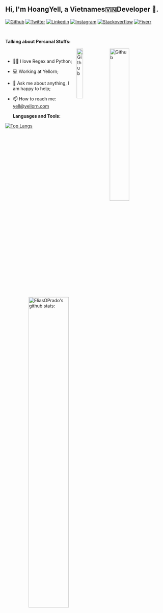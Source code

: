 <!-- Your title -->
## Hi, I'm HoangYell, a Vietnames🇻🇳Developer 🚀.

<!-- Your badges
You can use the website to generate badges: https://shields.io/
-->
[![Github](https://img.shields.io/badge/-Github-000?style=flat&logo=Github&logoColor=white)](https://github.com/ngohoangyell/)
[![Twitter](https://img.shields.io/badge/-Twitter-00b8d4?style=flat&logo=Twitter&logoColor=white)](https://twitter.com/hoangyell/)
[![Linkedin](https://img.shields.io/badge/-LinkedIn-blue?style=flat&logo=Linkedin&logoColor=white)](https://www.linkedin.com/in/ngohoangyell/)
[![Instagram](https://img.shields.io/badge/-Instagram-c13584?style=flat&labelColor=c13584&logo=instagram&logoColor=white)](https://www.instagram.com/ngohoang.yell/)
[![Stackoverflow](https://img.shields.io/badge/-Instagram-c13584?style=flat&labelColor=c13584&logo=instagram&logoColor=white)](https://stackoverflow.com/users/3927279/hoangyell/)
[![Fiverr](https://img.shields.io/badge/-Instagram-c13584?style=flat&labelColor=c13584&logo=instagram&logoColor=white)](https://www.fiverr.com/hoangyell/)


&nbsp;

<!-- Talking about you -->
**Talking about Personal Stuffs:**
<!-- Any image aligned to the right. Beware the width -->
<img width="35%" align="right" alt="Github" src="https://i.pinimg.com/originals/15/e7/e3/15e7e300166c962d3b8a22f60b5cac9e.gif" />
<img width="20%" align="right" margin-right="500px" alt="Github" src="https://user-images.githubusercontent.com/39608843/134754993-9edc27b5-9d83-4f53-ac75-d472b4a1efc5.png" />
<br />

- 👨🏽 I love Regex and Python;
- 💻 Working at Yellorn; 
- 💬 Ask me about anything, I am happy to help;
- 📫 How to reach me: [yell@yellorn.com](mailto:yell@yellorn.com)

   **Languages and Tools:** 

<p>
    <img width="50%" align="right" alt="EliasOPrado's github stats:" src="https://github-readme-stats.vercel.app/api?username=ngohoangyell&how_icons=true&hide_border=true" />
    

[![Top Langs](https://github-readme-stats.vercel.app/api/top-langs/?username=ngohoangyell&layout=compact)](https://github.com/ngohoangyell/github-readme-stats)

</p>
